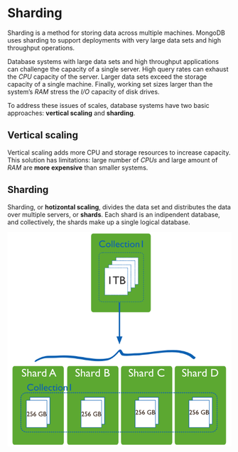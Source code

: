# Sharding

Sharding is a method for storing data across multiple machines. MongoDB uses sharding to support deployments with very large data sets and high throughput operations.

Database systems with large data sets and high throughput applications can challenge the capacity of a single server. High query rates can exhaust the *CPU* capacity of the server. Larger data sets exceed the storage capacity of a single machine. Finally, working set sizes larger than the system’s *RAM* stress the *I/O* capacity of disk drives.

To address these issues of scales, database systems have two basic approaches: **vertical scaling** and **sharding**.

## Vertical scaling

Vertical scaling adds more CPU and storage resources to increase capacity. This solution has limitations: large number of *CPUs* and large amount of *RAM* are **more expensive** than smaller systems.

## Sharding

Sharding, or **hotizontal scaling**, divides the data set and distributes the data over multiple servers, or **shards**. Each shard is an indipendent database, and collectively, the shards make up a single logical database.

![Sharded Collection](sharded-collection.png)
